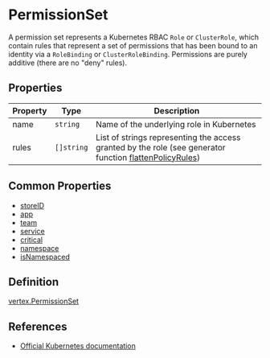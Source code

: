 # PermissionSet

A permission set represents a Kubernetes RBAC `Role` or `ClusterRole`, which contain rules that represent a set of permissions that has been bound to an identity via a `RoleBinding` or `ClusterRoleBinding`. Permissions are purely additive (there are no "deny" rules).

## Properties

| Property            | Type      | Description |
| ----------------| --------- |----------------------------------------|
| name | `string` |  Name of the underlying role in Kubernetes |  
| rules | `[]string` |  List of strings representing the access granted by the role (see generator function [flattenPolicyRules](../../pkg/kubehound/models/converter/graph.go))|  

## Common Properties

+ [storeID](./COMMON.md#store-information)
+ [app](./COMMON.md#ownership-information)
+ [team](./COMMON.md#ownership-information)
+ [service](./COMMON.md#ownership-information)
+ [critical](./COMMON.md#risk-information)
+ [namespace](./COMMON.md#namespace-information)
+ [isNamespaced](./COMMON.md#namespace-information)

## Definition

[vertex.PermissionSet](../../pkg/kubehound/models/graph/permission_set.go)

## References

+ [Official Kubernetes documentation](https://kubernetes.io/docs/reference/access-authn-authz/rbac/) 

